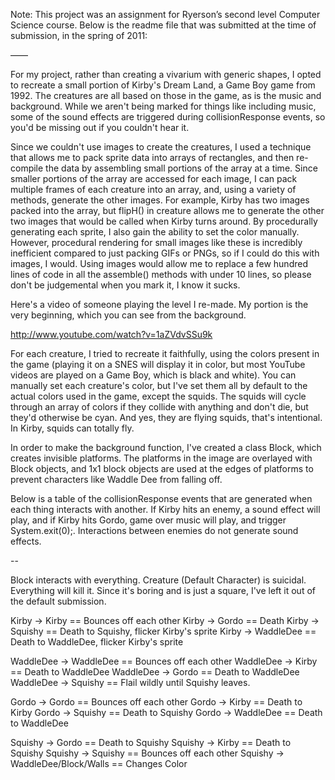 Note: This project was an assignment for Ryerson’s second level Computer Science course. Below is the readme file that was submitted at the time of submission, in the spring of 2011:

——

For my project, rather than creating a vivarium with generic shapes, I opted to recreate a small portion of Kirby's Dream Land, a Game Boy game from 1992. The creatures are all based on those in the game, as is the music and background. While we aren't being marked for things like including music, some of the sound effects are triggered during collisionResponse events, so you'd be missing out if you couldn't hear it.

Since we couldn't use images to create the creatures, I used a technique that allows me to pack sprite data into arrays of rectangles, and then re-compile the data by assembling small portions of the array at a time. Since smaller portions of the array are accessed for each image, I can pack multiple frames of each creature into an array, and, using a variety of methods, generate the other images. For example, Kirby has two images packed into the array, but flipH() in creature allows me to generate the other two images that would be called when Kirby turns around. By procedurally generating each sprite, I also gain the ability to set the color manually. However, procedural rendering for small images like these is incredibly inefficient compared to just packing GIFs or PNGs, so if I could do this with images, I would. Using images would allow me to replace a few hundred lines of code in all the assemble() methods with under 10 lines, so please don't be judgemental when you mark it, I know it sucks.

Here's a video of someone playing the level I re-made. My portion is the very beginning, which you can see from the background.

http://www.youtube.com/watch?v=1aZVdvSSu9k

For each creature, I tried to recreate it faithfully, using the colors present in the game (playing it on a SNES will display it in color, but most YouTube videos are played on a Game Boy, which is black and white). You can manually set each creature's color, but I've set them all by default to the actual colors used in the game, except the squids. The squids will cycle through an array of colors if they collide with anything and don't die, but they'd otherwise be cyan. And yes, they are flying squids, that's intentional. In Kirby, squids can totally fly.

In order to make the background function, I've created a class Block, which creates invisible platforms. The platforms in the image are overlayed with Block objects, and 1x1 block objects are used at the edges of platforms to prevent characters like Waddle Dee from falling off.

Below is a table of the collisionResponse events that are generated when each thing interacts with another. If Kirby hits an enemy, a sound effect will play, and if Kirby hits Gordo, game over music will play, and trigger System.exit(0);. Interactions between enemies do not generate sound effects.

--

Block interacts with everything.
Creature (Default Character) is suicidal. Everything will kill it. Since it's boring and is just a square, I've left it out of the default submission.

Kirby -> Kirby == Bounces off each other
Kirby -> Gordo == Death
Kirby -> Squishy == Death to Squishy, flicker Kirby's sprite
Kirby -> WaddleDee == Death to WaddleDee, flicker Kirby's sprite

WaddleDee -> WaddleDee == Bounces off each other
WaddleDee -> Kirby == Death to WaddleDee
WaddleDee -> Gordo == Death to WaddleDee
WaddleDee -> Squishy == Flail wildly until Squishy leaves.

Gordo -> Gordo == Bounces off each other
Gordo -> Kirby == Death to Kirby
Gordo -> Squishy == Death to Squishy
Gordo -> WaddleDee == Death to WaddleDee

Squishy -> Gordo == Death to Squishy
Squishy -> Kirby == Death to Squishy
Squishy -> Squishy == Bounces off each other
Squishy -> WaddleDee/Block/Walls == Changes Color